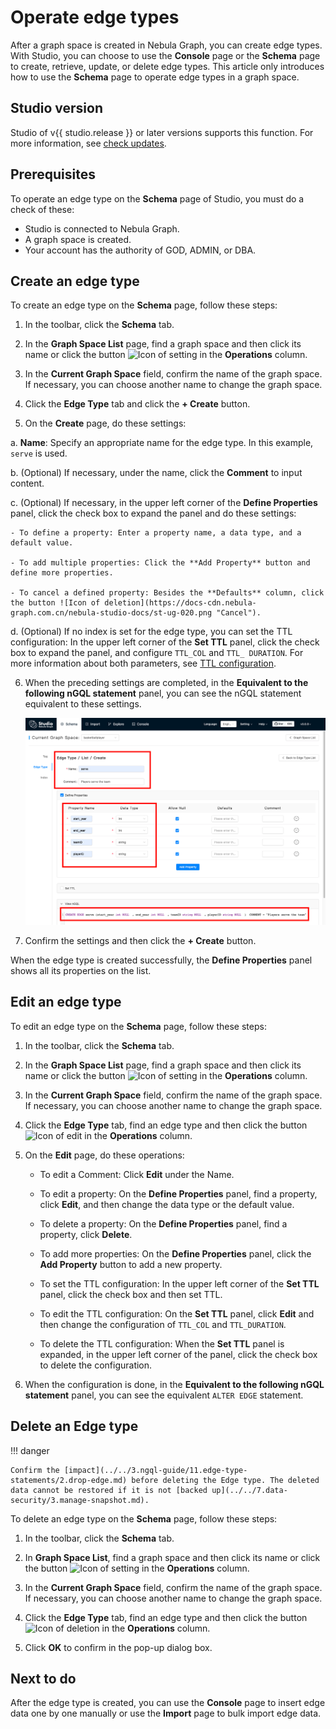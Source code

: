 # Operate edge types

After a graph space is created in Nebula Graph, you can create edge types. With Studio, you can choose to use the **Console** page or the **Schema** page to create, retrieve, update, or delete edge types. This article only introduces how to use the **Schema** page to operate edge types in a graph space.

## Studio version

Studio of v{{ studio.release }} or later versions supports this function. For more information, see [check updates](../about-studio/st-ug-check-updates.md).

## Prerequisites

To operate an edge type on the **Schema** page of Studio, you must do a check of these:

- Studio is connected to Nebula Graph.
- A graph space is created.
- Your account has the authority of GOD, ADMIN, or DBA.

## Create an edge type

To create an edge type on the **Schema** page, follow these steps:

1. In the toolbar, click the **Schema** tab.

2. In the **Graph Space List** page, find a graph space and then click its name or click the button ![Icon of setting](https://docs-cdn.nebula-graph.com.cn/nebula-studio-docs/st-ug-018.png "Set") in the **Operations** column.

3. In the **Current Graph Space** field, confirm the name of the graph space. If necessary, you can choose another name to change the graph space.

4. Click the **Edge Type** tab and click the **+ Create** button.

5. On the **Create** page, do these settings:

  a. **Name**: Specify an appropriate name for the edge type. In this example, `serve` is used.

  b. (Optional) If necessary, under the name, click the **Comment** to input content.

  c. (Optional) If necessary, in the upper left corner of the **Define Properties** panel, click the check box to expand the panel and do these settings:

    - To define a property: Enter a property name, a data type, and a default value.

    - To add multiple properties: Click the **Add Property** button and define more properties.

    - To cancel a defined property: Besides the **Defaults** column, click the button ![Icon of deletion](https://docs-cdn.nebula-graph.com.cn/nebula-studio-docs/st-ug-020.png "Cancel").

   d. (Optional) If no index is set for the edge type, you can set the TTL configuration: In the upper left corner of the **Set TTL** panel, click the check box to expand the panel, and configure `TTL_COL` and `TTL_ DURATION`. For more information about both parameters, see [TTL configuration](../../3.ngql-guide/8.clauses-and-options/ttl-options.md "Click to go to Nebula Graph website").

6. When the preceding settings are completed, in the **Equivalent to the following nGQL statement** panel, you can see the nGQL statement equivalent to these settings.

   ![Define properties of the `action` edge type](../figs/st-ug-027-1.png "Define an edge type")

7. Confirm the settings and then click the **+ Create** button.

When the edge type is created successfully, the **Define Properties** panel shows all its properties on the list.

## Edit an edge type

To edit an edge type on the **Schema** page, follow these steps:

1. In the toolbar, click the **Schema** tab.

2. In the **Graph Space List** page, find a graph space and then click its name or click the button ![Icon of setting](https://docs-cdn.nebula-graph.com.cn/nebula-studio-docs/st-ug-018.png "Set") in the **Operations** column.

3. In the **Current Graph Space** field, confirm the name of the graph space. If necessary, you can choose another name to change the graph space.

4. Click the **Edge Type** tab, find an edge type and then click the button ![Icon of edit](https://docs-cdn.nebula-graph.com.cn/nebula-studio-docs/st-ug-021.png "Edit") in the **Operations** column.

5. On the **Edit** page, do these operations:

   - To edit a Comment: Click **Edit** under the Name.
   - To edit a property: On the **Define Properties** panel, find a property, click **Edit**, and then change the data type or the default value.

   - To delete a property: On the **Define Properties** panel, find a property, click **Delete**.

   - To add more properties: On the **Define Properties** panel, click the **Add Property** button to add a new property.

   - To set the TTL configuration: In the upper left corner of the **Set TTL** panel, click the check box and then set TTL.

   - To edit the TTL configuration: On the **Set TTL** panel, click **Edit** and then change the configuration of `TTL_COL` and `TTL_DURATION`.

   - To delete the TTL configuration: When the **Set TTL** panel is expanded, in the upper left corner of the panel, click the check box to delete the configuration.

6. When the configuration is done, in the **Equivalent to the following nGQL statement** panel, you can see the equivalent `ALTER EDGE` statement.

## Delete an Edge type

!!! danger

    Confirm the [impact](../../3.ngql-guide/11.edge-type-statements/2.drop-edge.md) before deleting the Edge type. The deleted data cannot be restored if it is not [backed up](../../7.data-security/3.manage-snapshot.md).

To delete an edge type on the **Schema** page, follow these steps:

1. In the toolbar, click the **Schema** tab.

2. In **Graph Space List**, find a graph space and then click its name or click the button ![Icon of setting](https://docs-cdn.nebula-graph.com.cn/nebula-studio-docs/st-ug-018.png "Set") in the **Operations** column.

3. In the **Current Graph Space** field, confirm the name of the graph space. If necessary, you can choose another name to change the graph space.

4. Click the **Edge Type** tab, find an edge type and then click the button ![Icon of deletion](https://docs-cdn.nebula-graph.com.cn/nebula-studio-docs/st-ug-017.png "Delete") in the **Operations** column.

5. Click **OK** to confirm in the pop-up dialog box.

## Next to do

After the edge type is created, you can use the **Console** page to insert edge data one by one manually or use the **Import** page to bulk import edge data.
